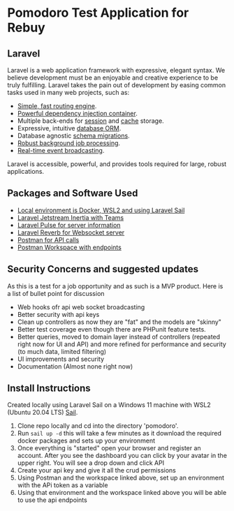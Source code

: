 # Pomodoro Test Application for Rebuy

## Laravel

Laravel is a web application framework with expressive, elegant syntax. We believe development must be an enjoyable and creative experience to be truly fulfilling. Laravel takes the pain out of development by easing common tasks used in many web projects, such as:

- [Simple, fast routing engine](https://laravel.com/docs/routing).
- [Powerful dependency injection container](https://laravel.com/docs/container).
- Multiple back-ends for [session](https://laravel.com/docs/session) and [cache](https://laravel.com/docs/cache) storage.
- Expressive, intuitive [database ORM](https://laravel.com/docs/eloquent).
- Database agnostic [schema migrations](https://laravel.com/docs/migrations).
- [Robust background job processing](https://laravel.com/docs/queues).
- [Real-time event broadcasting](https://laravel.com/docs/broadcasting).

Laravel is accessible, powerful, and provides tools required for large, robust applications.

## Packages and Software Used

- [Local environment is Docker, WSL2 and using Laravel Sail](https://laravel.com/docs/11.x/installation#sail-on-windows)
- [Laravel Jetstream Inertia with Teams](https://jetstream.laravel.com/introduction.html)
- [Laravel Pulse for server information](https://laravel.com/docs/11.x/pulse)
- [Laravel Reverb for Websocket server](https://laravel.com/docs/11.x/reverb)
- [Postman for API calls](https://www.postman.com/)
- [Postman Workspace with endpoints](undefined/workspace/pomodoro-test/collection/594104-ad936617-5368-4337-b106-ce1635a387ee?action=share&creator=594104)

## Security Concerns and suggested updates

As this is a test for a job opportunity and as such is a MVP product. Here is a list of bullet point for discussion

- Web hooks ofr api web socket broadcasting
- Better security with api keys
- Clean up controllers as now they are "fat" and the models are "skinny"
- Better test coverage even though there are PHPunit feature tests.
- Better queries, moved to domain layer instead of controllers (repeated right now for UI and API) and more refined for performance and security (to much data, limited filtering)
- UI improvements and security
- Documentation (Almost none right now)
  
## Install Instructions

Created locally using Laravel Sail on a Windows 11 machine with WSL2 (Ubuntu 20.04 LTS) [Sail](https://laravel.com/docs/11.x/installation#sail-on-windows).

1. Clone repo locally and cd into the directory 'pomodoro'. 
2. Run ```sail up -d``` this will take a few minutes as it download the required docker packages and sets up your environment
3. Once everything is "started" open your browser and register an account. After you see the dashboard you can click by your avatar in the upper right. You will see a drop down and click API
4. Create your api key and give it all the crud permissions
5. Using Postman and the workspace linked above, set up an environment with the APi token as a variable
6. Using that environment and the workspace linked above you will be able to use the api endpoints
